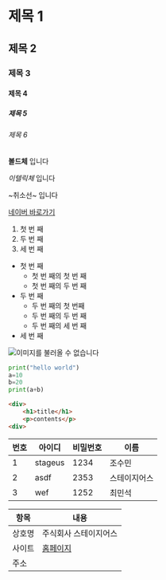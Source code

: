# 제목 1

## 제목 2

### 제목 3

#### 제목 4

##### 제목 5

###### 제목 6  

**볼드체** 입니다

*이텔릭체* 입니다

~취소선~ 입니다  

[네이버 바로가기](https://www.naver.com)

1. 첫 번 째
2. 두 번 째
3. 세 번 째

- 첫 번 째
    - 첫 번 째의 첫 번 째
    - 첫 번 째의 두 번 째
- 두 번 째
    - 두 번 째의 첫 번째
    - 두 번 째의 두 번 째
    - 두 번 째의 세 번 째
- 세 번 째

![이미지를 불러올 수 없습니다](https://www.ui4u.go.kr/depart/img/content/sub03/img_con03030100_01.jpg)

```python
print("hello world")
a=10
b=20
print(a+b)
```
```html
<div>
    <h1>title</h1>
    <p>contents</p>
<div>
```
|번호|아이디|비밀번호|이름|
|---|---|---|---|
|1|stageus|1234|조수민|
|2|asdf|2353|스테이지어스|
|3|wef|1252|최민석|

|항목|내용|
|---|---|
|상호명|주식회사 스테이지어스|
|사이트|[홈페이지](https://www.stageus.co.kr)|
|주소||인천광역시 미추홀구 인하로55 81|

